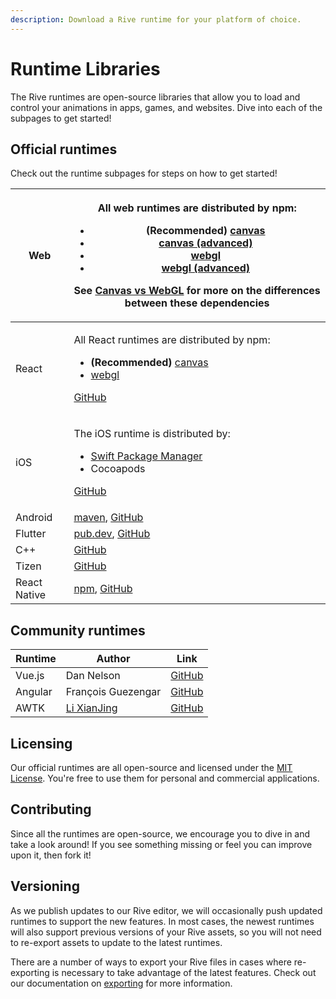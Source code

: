 ```yaml
---
description: Download a Rive runtime for your platform of choice.
---
```


# Runtime Libraries

The Rive runtimes are open-source libraries that allow you to load and control your animations in apps, games, and websites. Dive into each of the subpages to get started!

## Official runtimes

Check out the runtime subpages for steps on how to get started!

| Web          | <p>All web runtimes are distributed by npm:</p><ul><li><strong>(Recommended)</strong> <a href="https://www.npmjs.com/package/@rive-app/canvas">canvas</a></li><li><a href="https://www.npmjs.com/package/@rive-app/canvas-advanced">canvas (advanced)</a></li><li><a href="https://www.npmjs.com/package/@rive-app/webgl">webgl</a></li><li><a href="https://www.npmjs.com/package/@rive-app/webgl-advanced">webgl (advanced)</a></li></ul><p>See <a href="overview/web-js/canvas-vs-webgl.md">Canvas vs WebGL</a> for more on the differences between these dependencies</p> |
| ------------ | ----------------------------------------------------------------------------------------------------------------------------------------------------------------------------------------------------------------------------------------------------------------------------------------------------------------------------------------------------------------------------------------------------------------------------------------------------------------------------------------------------------------------------------------------------------------------------- |
| React        | <p>All React runtimes are distributed by npm:</p><ul><li><strong>(Recommended)</strong> <a href="https://www.npmjs.com/package/@rive-app/react-canvas">canvas</a></li><li><a href="https://www.npmjs.com/package/@rive-app/react-webgl">webgl</a></li></ul><p><a href="https://github.com/rive-app/rive-react">GitHub</a></p>                                                                                                                                                                                                                                                 |
| iOS          | <p>The iOS runtime is distributed by:</p><ul><li><a href="https://swiftpackageregistry.com/rive-app/rive-ios">Swift Package Manager</a></li><li>Cocoapods</li></ul><p><a href="https://github.com/rive-app/rive-ios">GitHub</a></p>                                                                                                                                                                                                                                                                                                                                           |
| Android      | [maven](https://search.maven.org/artifact/app.rive/rive-android), [GitHub](https://github.com/rive-app/rive-android)                                                                                                                                                                                                                                                                                                                                                                                                                                                          |
| Flutter      | ​[pub.dev](https://pub.dev/packages/rive), [GitHub](https://github.com/rive-app/rive-flutter)​                                                                                                                                                                                                                                                                                                                                                                                                                                                                                |
| C++          | ​[GitHub](https://github.com/rive-app/rive-cpp)                                                                                                                                                                                                                                                                                                                                                                                                                                                                                                                               |
| Tizen        | [GitHub](https://github.com/rive-app/rive-tizen)                                                                                                                                                                                                                                                                                                                                                                                                                                                                                                                              |
| React Native | [npm](https://www.npmjs.com/package/rive-react-native), [GitHub](https://github.com/rive-app/rive-react-native)                                                                                                                                                                                                                                                                                                                                                                                                                                                               |

## Community runtimes

| Runtime | Author                                       | Link                                                            |
| ------- | -------------------------------------------- | --------------------------------------------------------------- |
| Vue.js  | Dan Nelson                                   | [GitHub](https://github.com/Coded-Clouds/Rive\_Vue\_ExampleApp) |
| Angular | François Guezengar                           | [GitHub](https://github.com/dappsnation/ng-rive)                |
| AWTK    | [Li XianJing](https://twitter.com/xianjimli) | [GitHub](https://github.com/zlgopen/awtk-widget-rive)           |

## Licensing

Our official runtimes are all open-source and licensed under the [MIT License](https://choosealicense.com/licenses/mit/). You're free to use them for personal and commercial applications.

## Contributing

Since all the runtimes are open-source, we encourage you to dive in and take a look around! If you see something missing or feel you can improve upon it, then fork it!

## Versioning

As we publish updates to our Rive editor, we will occasionally push updated runtimes to support the new features. In most cases, the newest runtimes will also support previous versions of your Rive assets, so you will not need to re-export assets to update to the latest runtimes.

There are a number of ways to export your Rive files in cases where re-exporting is necessary to take advantage of the latest features. Check out our documentation on [exporting](../editor/exporting.md) for more information.
